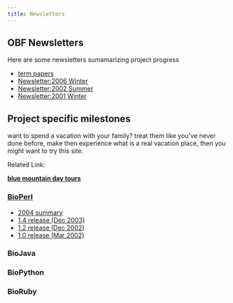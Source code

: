 ```yaml
---
title: Newsletters
---
```


OBF Newsletters
---------------

Here are some newsletters sumamarizing project progress

-   [term
    papers](http://www.research-service.com/custom-term-paper.html)
-   [Newsletter:2006 Winter](Newsletter:2006_Winter "wikilink")
-   [Newsletter:2002 Summer](Newsletter:2002_Summer "wikilink")
-   [Newsletter:2001 Winter](Newsletter:2001_Winter "wikilink")

Project specific milestones
---------------------------

want to spend a vacation with your family? treat them like you've never
done before, make then experience what is a real vacation place, then
you might want to try this site.

Related Link:

[**blue mountain day
tours**](http://www.bluemountaintours.com.au/sites/default.asp)

### [BioPerl](bp:BioPerl "wikilink")

-   [2004
    summary](http://bioperl.org/pipermail/bioperl-announce-l/2004-December/000220.html)
-   [1.4 release
    (Dec 2003)](http://news.open-bio.org/archives/2003_12.html)
-   [1.2 release
    (Dec 2002)](http://bioperl.org/pipermail/bioperl-announce-l/2002-December/000197.html)
-   [1.0 release
    (Mar 2002)](http://bioperl.org/pipermail/bioperl-announce-l/2002-March/000186.html)

### BioJava

### BioPython

### BioRuby
